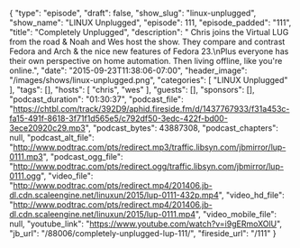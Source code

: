 {
  "type": "episode",
  "draft": false,
  "show_slug": "linux-unplugged",
  "show_name": "LINUX Unplugged",
  "episode": 111,
  "episode_padded": "111",
  "title": "Completely Unplugged",
  "description": " Chris joins the Virtual LUG from the road & Noah and Wes host the show. They compare and contrast Fedora and Arch & the nice new features of Fedora 23.\nPlus  everyone has their own perspective on home automation. Then living offline, like you're online.",
  "date": "2015-09-23T11:38:06-07:00",
  "header_image": "/images/shows/linux-unplugged.png",
  "categories": [
    "LINUX Unplugged"
  ],
  "tags": [],
  "hosts": [
    "chris",
    "wes"
  ],
  "guests": [],
  "sponsors": [],
  "podcast_duration": "01:30:37",
  "podcast_file": "https://chtbl.com/track/392D9/aphid.fireside.fm/d/1437767933/f31a453c-fa15-491f-8618-3f71f1d565e5/c792df50-3edc-422f-bd00-3ece20920c29.mp3",
  "podcast_bytes": 43887308,
  "podcast_chapters": null,
  "podcast_alt_file": "http://www.podtrac.com/pts/redirect.mp3/traffic.libsyn.com/jbmirror/lup-0111.mp3",
  "podcast_ogg_file": "http://www.podtrac.com/pts/redirect.ogg/traffic.libsyn.com/jbmirror/lup-0111.ogg",
  "video_file": "http://www.podtrac.com/pts/redirect.mp4/201406.jb-dl.cdn.scaleengine.net/linuxun/2015/lup-0111-432p.mp4",
  "video_hd_file": "http://www.podtrac.com/pts/redirect.mp4/201406.jb-dl.cdn.scaleengine.net/linuxun/2015/lup-0111.mp4",
  "video_mobile_file": null,
  "youtube_link": "https://www.youtube.com/watch?v=i9gERmoXOlU",
  "jb_url": "/88006/completely-unplugged-lup-111/",
  "fireside_url": "/111"
}

